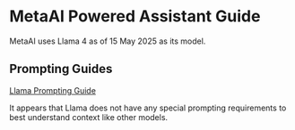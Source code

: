 # MetaAI Powered Assistant Guide

MetaAI uses Llama 4 as of 15 May 2025 as its model.

## Prompting Guides

[Llama Prompting Guide](https://www.llama.com/docs/how-to-guides/prompting/)

It appears that Llama does not have any special prompting requirements to best understand context like other models.
